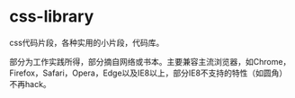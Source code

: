 # css-library
css代码片段，各种实用的小片段，代码库。

部分为工作实践所得，部分摘自网络或书本。主要兼容主流浏览器，如Chrome，Firefox，Safari，Opera，Edge以及IE8以上，部分IE8不支持的特性（如圆角）不再hack。
